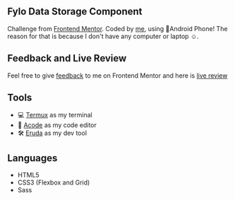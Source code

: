 ## Fylo Data Storage Component

Challenge from
[Frontend Mentor](https://www.frontendmentor.io/challenges/fylo-data-storage-component-1dZPRbV5n).
Coded by [me](https://www.frontendmentor.io/profile/vanzasetia), using
📱Android Phone! The reason for that is because I don't have any
computer or laptop ☺️.

## Feedback and Live Review

Feel free to give [feedback](https://www.frontendmentor.io/solutions/fylo-data-storage-component-html5-css3-sass-e7hLUV_B8) to me on Frontend Mentor and here is
[live review](https://fylo-data-storage-vs.netlify.app/)

## Tools

- 💻 [Termux](https://f-droid.org/packages/com.termux/) as my terminal
- 📝 [Acode](https://play.google.com/store/apps/details?id=com.foxdebug.acodefree)
  as my code editor
- 🛠️ [Eruda](https://github.com/liriliri/eruda) as my dev tool

## Languages

- HTML5
- CSS3 (Flexbox and Grid)
- Sass
